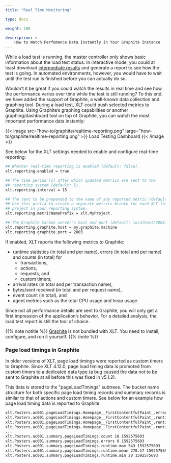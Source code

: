 ```yaml
---
title: "Real Time Monitoring"

type: docs

weight: 100

description: >
    How to Watch Perfomance Data Instantly in Your Graphite Instance
---
```


While a load test is running, the master controller only shows basic information about the load test status. In interactive mode, you could at least download [intermediate results](../../manual/320-test-evaluation#intermediate-results) and generate a report to see how the test is going. In automated environments, however, you would have to wait until the test run is finished before you can actually do so.

Wouldn’t it be great if you could watch the results in real time and see how the performance varies over time while the test is still running? To this end, we have added the support of Graphite, a well-known data collection and graphing tool. During a load test, XLT could push selected metrics to Graphite. Using Graphite’s graphing capabilities or another graphing/dashboard tool on top of Graphite, you can watch the most important performance data instantly:

{{< image src="how-to/graphite/realtime-reporting.png" large="how-to/graphite/realtime-reporting.png" >}}
Load Testing Dashboard
{{< /image >}}

See below for the XLT settings needed to enable and configure real-time reporting:

```bash
## Whether real-time reporting is enabled (default: false).
xlt.reporting.enabled = true

## The time period [s] after which updated metrics are sent to the 
## reporting system (default: 5).
xlt.reporting.interval = 15

## The text to be prepended to the name of any reported metric (default: "").
## Use this prefix to create a separate metrics branch for each XLT load test
## project in your reporting system.
xlt.reporting.metricNamePrefix = xlt.MyProject.

## The Graphite Carbon server's host and port (default: localhost/2003).
xlt.reporting.graphite.host = my.graphite.machine
xlt.reporting.graphite.port = 2003
```
If enabled, XLT reports the following metrics to Graphite:

- runtime statistics (in total and per name), errors (in total and per name) and counts (in total) for
	- transactions,
	- actions,
	- requests, and
	- custom timers,
- arrival rates (in total and per transaction name),
- bytes/sent received (in total and per request name),
- event count (in total), and
- agent metrics such as the total CPU usage and heap usage.

Since not all performance details are sent to Graphite, you will only get a first impression of the application’s behavior. For a detailed analysis, the load test report is still the tool of choice.

{{% note notitle %}}
<a href="http://graphite.readthedocs.org/en/latest/install.html" target="_blank">Graphite</a> is not bundled with XLT. You need to install, configure, and run it yourself.
{{% /note %}}

### Page load timings in Graphite

In older versions of XLT, page load timings were reported as custom timers to Graphite. Since XLT 4.12.0, page load timing data is promoted from custom timers to a dedicated data type (a bug caused the data not to be sent to Graphite at all before this was fixed in v5.1.2). 

This data is stored to the "pageLoadTimings" subtrees. The bucket name structure for both specific page load timing records and summary records is similar to that of actions and custom timers. See below for an example how page load timing data is reported to Graphite:

```txt
xlt.Posters.ac001.pageLoadTimings.Homepage__FirstContentfulPaint_.errors 0 1592575693
xlt.Posters.ac001.pageLoadTimings.Homepage__FirstContentfulPaint_.runtime.max 543 1592575693
xlt.Posters.ac001.pageLoadTimings.Homepage__FirstContentfulPaint_.runtime.mean 543.00 1592575693
xlt.Posters.ac001.pageLoadTimings.Homepage__FirstContentfulPaint_.runtime.min 543 1592575693
...
xlt.Posters.ac001.summary.pageLoadTimings.count 18 1592575693
xlt.Posters.ac001.summary.pageLoadTimings.errors 0 1592575693
xlt.Posters.ac001.summary.pageLoadTimings.runtime.max 543 1592575693
xlt.Posters.ac001.summary.pageLoadTimings.runtime.mean 270.17 1592575693
xlt.Posters.ac001.summary.pageLoadTimings.runtime.min 20 1592575693
```
